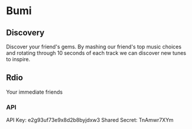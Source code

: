# Bumi

## Discovery

Discover your friend's gems. By mashing our friend's top music choices and rotating through 10 seconds of each track we can discover new tunes to inspire.

## Rdio

Your immediate friends

### API

API Key: e2g93uf73e9x8d2b8byjdxw3
Shared Secret: TnAmwr7XYm


